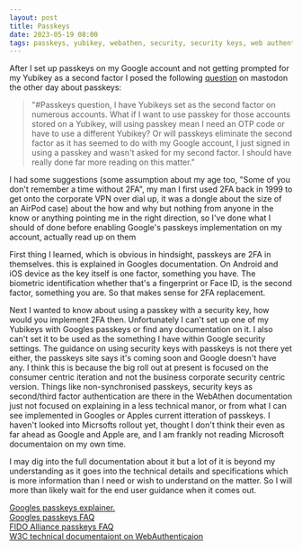 ```yaml
---
layout: post
title: Passkeys
date: 2023-05-19 08:00
tags: passkeys, yubikey, webathen, security, security keys, web authentication, fido2
---
```


After I set up passkeys on my Google account and not getting prompted for my Yubikey as a second factor I posed the following [question](https://infosec.exchange/@aircooledcafe/110385178804318474) on mastodon the other day about passkeys:
> "#Passkeys question, I have Yubikeys set as the second factor on numerous accounts. What if I want to use passkey for those accounts stored on a Yubikey, will using passkey mean I need an OTP code or have to use a different Yubikey? Or will passkeys eliminate the second factor as it has seemed to do with my Google account, I just signed in using a passkey and wasn't asked for my second factor. I should have really done far more reading on this matter."

I had some suggestions (some assumption about my age too, "Some of you don't remember a time without 2FA", my man I first used 2FA back in 1999 to get onto the corporate VPN over dial up, it was a dongle about the size of an AirPod case) about the how and why but nothing from anyone in the know or anything pointing me in the right direction, so I've done what I should of done before enabling Google's passkeys implementation on my account, actually read up on them

First thing I learned, which is obvious in hindsight, passkeys are 2FA in themselves. this is explained in Googles documentation. On  Android and iOS device as the key itself is one factor, something you have. The biometric identification whether that's a fingerprint or Face ID, is the second factor, something you are. So that makes sense for 2FA replacement.

Next I wanted to know about using a passkey with a security key, how would you implement 2FA then. Unfortunately I can't set up one of my Yubikeys with Googles passkeys or find any documentation on it. I also can't set it to be used as the something I have within Google security settings. The guidance on using security keys with passkeys is not there yet either, the passkeys site says it's coming soon and Google doesn't have any. I think this is because the big roll out at present is focused on the consumer centric iteration and not the business corporate security centric version. Things like non-synchronised passkeys, security keys as second/third factor authentication are there in the WebAthen documentation just not focused on explaining  in a less technical manor, or from what I can see implemented in Googles or Apples current itteration of passkeys. I haven't looked into Micrsofts rollout yet, thought I don't think their even as far ahead as Google and Apple are, and I am frankly not reading Microsoft documentaion on my own time.

I may dig into the full documentation about it but a lot of it is beyond my understanding as it goes into the technical details and specifications which is more information than I need or wish to understand on the matter. So I will more than likely wait for the end user guidance when it comes out.


[Googles passkeys explainer.](https://developers.google.com/identity/passkeys)  
[Googles passkeys FAQ](https://developers.google.com/identity/passkeys/faq)  
[FIDO Alliance passkeys FAQ](https://fidoalliance.org/passkeys/#faq)  
[W3C technical documentaiont on WebAuthenticaion](https://w3c.github.io/webauthn/#sctn-intro)  
